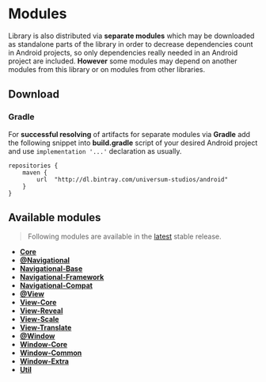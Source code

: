 Modules
===============

Library is also distributed via **separate modules** which may be downloaded as standalone parts of
the library in order to decrease dependencies count in Android projects, so only dependencies really
needed in an Android project are included. **However** some modules may depend on another modules
from this library or on modules from other libraries.

## Download ##

### Gradle ###

For **successful resolving** of artifacts for separate modules via **Gradle** add the following snippet
into **build.gradle** script of your desired Android project and use `implementation '...'` declaration
as usually.

    repositories {
        maven {
            url  "http://dl.bintray.com/universum-studios/android"
        }
    }

## Available modules ##
> Following modules are available in the [latest](https://github.com/universum-studios/android_transitions/releases "Latest Releases page") stable release.

- **[Core](https://github.com/universum-studios/android_transitions/tree/master/library-core)**
- **[@Navigational](https://github.com/universum-studios/android_transitions/tree/master/library-navigational_group)**
- **[Navigational-Base](https://github.com/universum-studios/android_transitions/tree/master/library-navigational-base)**
- **[Navigational-Framework](https://github.com/universum-studios/android_transitions/tree/master/library-navigational-framework)**
- **[Navigational-Compat](https://github.com/universum-studios/android_transitions/tree/master/library-navigational-compat)**
- **[@View](https://github.com/universum-studios/android_transitions/tree/master/library-view_group)**
- **[View-Core](https://github.com/universum-studios/android_transitions/tree/master/library-view-core)**
- **[View-Reveal](https://github.com/universum-studios/android_transitions/tree/master/library-view-reveal)**
- **[View-Scale](https://github.com/universum-studios/android_transitions/tree/master/library-view-scale)**
- **[View-Translate](https://github.com/universum-studios/android_transitions/tree/master/library-view-translate)**
- **[@Window](https://github.com/universum-studios/android_transitions/tree/master/library-window_group)**
- **[Window-Core](https://github.com/universum-studios/android_transitions/tree/master/library-window-core)**
- **[Window-Common](https://github.com/universum-studios/android_transitions/tree/master/library-window-common)**
- **[Window-Extra](https://github.com/universum-studios/android_transitions/tree/master/library-window-extra)**
- **[Util](https://github.com/universum-studios/android_transitions/tree/master/library-util)**
